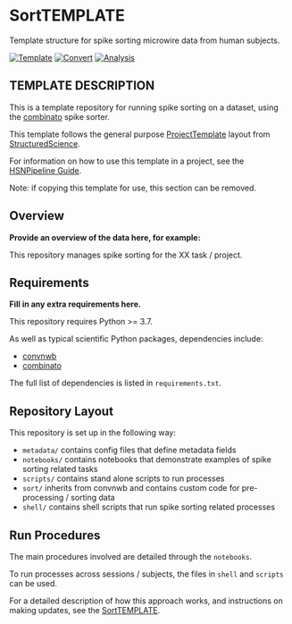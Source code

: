 # SortTEMPLATE

Template structure for spike sorting microwire data from human subjects.

[![Template](https://img.shields.io/badge/template-HSNPipeline/SortTEMPLATE-yellow.svg)](https://github.com/HSNPipeline/SortTEMPLATE)
[![Convert](https://img.shields.io/badge/data-ConvertTEMPLATE-lightgrey)](https://github.com/HSNPipeline/ConvertTEMPLATE)
[![Analysis](https://img.shields.io/badge/analysis-AnalyzeTEMPLATE-lightgrey)](https://github.com/HSNPipeline/AnalyzeTEMPLATE)

## TEMPLATE DESCRIPTION

This is a template repository for running spike sorting on a dataset, using the
[combinato](https://github.com/jniediek/combinato) spike sorter.

This template follows the general purpose
[ProjectTemplate](https://github.com/structuredscience/ProjectTemplate)
layout from
[StructuredScience](https://github.com/structuredscience/).

For information on how to use this template in a project, see the
[HSNPipeline Guide](https://github.com/HSNPipeline/Overview/blob/main/Guide.md).

Note: if copying this template for use, this section can be removed.

## Overview

**Provide an overview of the data here, for example:**

This repository manages spike sorting for the XX task / project.

## Requirements

**Fill in any extra requirements here.**

This repository requires Python >= 3.7.

As well as typical scientific Python packages, dependencies include:

- [convnwb](https://github.com/HSNPipeline/convnwb)
- [combinato](https://github.com/jniediek/combinato)

The full list of dependencies is listed in `requirements.txt`.

## Repository Layout

This repository is set up in the following way:

- `metadata/` contains config files that define metadata fields
- `notebooks/` contains notebooks that demonstrate examples of spike sorting related tasks
- `scripts/` contains stand alone scripts to run processes
- `sort/` inherits from convnwb and contains custom code for pre-processing / sorting data
- `shell/` contains shell scripts that run spike sorting related processes

## Run Procedures

The main procedures involved are detailed through the `notebooks`.

To run processes across sessions / subjects, the files in `shell` and `scripts` can be used.

For a detailed description of how this approach works, and instructions on making
updates, see the [SortTEMPLATE](https://github.com/HSNPipeline/SortTEMPLATE).
